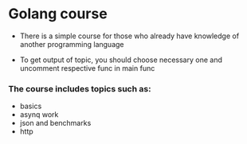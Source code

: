 # Golang course
* There is a simple course for those who already have knowledge of another programming language

* To get output of topic, you should choose necessary one and uncomment respective func in main func

### The course includes topics such as:
 - basics
 - asynq work
 - json and benchmarks
 - http